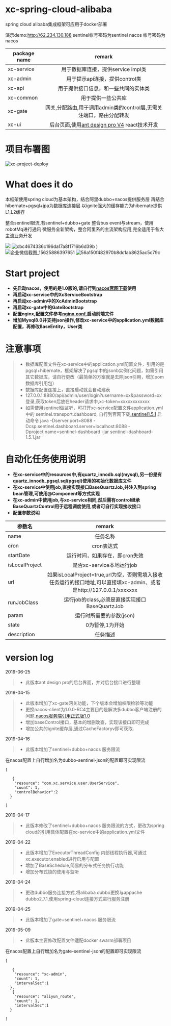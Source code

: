 # xc-spring-cloud-alibaba
spring cloud alibaba集成框架可应用于docker部署

演示demo:<a href="https://yangxingcun.com" target="_blank">http://62.234.130.188</a>
sentinel帐号密码为sentinel
nacos 帐号密码为nacos

| package name | remark |
| ------------ |:-----:|
|xc-service|用于数据库连接，提供service impl类|
|xc-admin|用于提示api连接，提供control类|
|xc-api|用于提供接口信息，和一些共同的实体类|
|xc-common|用于提供一些公共库|
|xc-gate|网关,分配路由,用于调用admin类的control层,无需关注端口，路由分配转发|
|xc-ui|后台页面,使用<a href="https://pro.ant.design/index-cn" target="_blank">ant design pro V4</a> react技术开发|

# 项目布署图
![xc-project-deploy](https://user-images.githubusercontent.com/14237778/57747392-02af5700-7708-11e9-8542-9de2fd9a57ce.png)



# What does it do
本框架使用spring cloud为基本架构，结合阿里dubbo+nacos提供服务层
再结合hibernate+pgsql+jpa为数据库连接层
以ignite强大的缓存能力为hibernate提供L1,L2缓存

整合sentinel限流,有sentinel+dubbo+gate
整合bus event与stream，使用robotMq进行通讯
微服务全新架构，整合阿里系的主流架构应用,完全适用于各大主流业务开发  

![](https://user-images.githubusercontent.com/14237778/60095561-673ae880-9781-11e9-9f05-fb7d04d1a75d.png)
![cbc4674336c196da17a8f1716b6d39b](https://user-images.githubusercontent.com/14237778/60095634-9b160e00-9781-11e9-8d83-c928ca4f6a9e.png)
)
![企业微信截图_15625886397651](https://user-images.githubusercontent.com/14237778/60810018-b0962980-a1be-11e9-93f1-d788ea6bfd04.png)
![56a150f482970b8dc1ab8625ac5c79c](https://user-images.githubusercontent.com/14237778/60096038-930a9e00-9782-11e9-8a60-957a607c6871.png)



# Start project

* **先启动nacos，使用的是1.0版的,请自行到<a href="https://github.com/alibaba/nacos/releases" target="_blank">nacos官网下载</a>使用**
* **再启动xc-service中的XcServiceBootstrap**
* **再启动xc-admin中的XcAdminBootstrap**
* **再启动xc-gate中的GateBootstrap**
* **配置nginx,配置文件参考<a href="https://github.com/xingcun/xc-spring-cloud-alibaba/tree/master/xc-ui/docker/nginx.conf" target="_blank">nginx.conf</a>,启动前端文件**
* **增加Mysql8.0并支持json操作,修改xc-service中的application.yml数据库配置，再修改BaseEntity，User类**

# 注意事项
> * 数据库配置文件在xc-service中的application.yml配置文件，引用的是pgsql+hibernate，框架解决了pgsql中的jsonb实例化问题，如需引用其它数据库，请自行更改（最简单的方案就是去除json引用，增加pom数据库引用包）
> * 数据库配置连接上，直接启动就会自动建表
> * 127.0.0.1:8880/api/admin/user/login?username=xx&password=xx 登录,获取token后放在header请求中,xc-token=xxxxxxxxxxxx
> * 如需使用sentinel做监听，可打开xc-service配置文件application.yml中的 sentinel.transport.dashboard,  自行到官网下载,<a href="https://github.com/alibaba/Sentinel/releases" target="_blank">sentinel1.5.1</a>	启动命令 java -Dserver.port=8088 -Dcsp.sentinel.dashboard.server=localhost:8088 -Dproject.name=sentinel-dashboard -jar sentinel-dashboard-1.5.1.jar

# 自动化任务使用说明
* **在xc-service中的resources中,有quartz_innodb.sql(mysql),另一份是有quartz_innodb_pgsql.sql(pgsql)使用的初始化数据库文件**
* **在xc-service中使用job,直接实现接口BaseQuartzJob,并注入到spring bean管理,可使用@Component等方式实现**
* **在xc-admin中使用job,与xc-service相同,然后需有control继承BaseQuartzControl用于远程调度使用,或者可自行实现接收接口**
* **配置参数说明**

| 参数名 | remark |
| ------------ |:-----:|
| name |任务名称|
| cron |cron表达式|
| startDate |运行时间，如果存在，即cron失效|
| isLocalProject |是否xc-service本地运行job|
| url |如果isLocalProject=true,url为空，否则需填入接收任务运行的接口地址,可以直接填xc-admin、或者是http://127.0.0.1/xxxxxxx|
| runJobClass |运行job的class,必须是直接实现接口BaseQuartzJob|
|param|运行时所需要的参数(json)|
|state|0为暂停,1为开始|
|description|任务描述|


# version log
2019-06-25 
> *  此版本ant design pro的后台界面，并对后台接口进行整理


2019-04-15 
> *  此版本增加了xc-gate网关功能，下个版本会增加权限检验等功能
> * 更换nacos-client为1.0.0-RC4主要目的是解决多dubbo客户端注册的问题,<a href="https://github.com/alibaba/nacos/releases" target="_blank">nacos服务端引用正式版1.0</a>	
> *  增加baseControl接口，基本的增删改查，实现该接口即可完成
> *  增加公共的ignite缓存层,通过CacheFactoryv即可获取.

2019-04-16
> *  此版本增加了sentinel+dubbo+nacos 服务限流

在nacos配置上自行增加名为dubbo-sentinel-json的配置即可实现限流
```
[

   {
    "resource": "com.xc.service.user.UserService",
    "count": 1,
    "controlBehavior":2
  }
  
]
```

2019-04-17
> *  此版本修改了sentinel+dubbo+nacos 服务限流的方式，更改为spring cloud的引用具体配置在xc-service中的application.yml文件


2019-04-22
> *  此版本增加了ExecutorThreadConfig 内部线程执行器,可通过xc.executor.enabled进行启用与配置
> *  增加了BaseSchedule,简易的分布式任务执行功能
> *  增加分布式锁的使用与监听

2019-04-24
> *  更改dubbo服务连接方式,将alibaba dubbo更换与appache dubbo2.7.1,使用spring-cloud连接方式进行服务注册


2019-04-25
> *  此版本增加了gate+sentinel+nacos 服务限流


2019-05-09
> *  此版本主要修改配置文件适配docker swarm部署项目



在nacos配置上自行增加名为gate-sentinel-json的配置即可实现限流
```
[

   {
    "resource": "xc-admin",
    "count": 1,
    "intervalSec":1
  },
   {
    "resource": "aliyun_route",
    "count": 1,
    "intervalSec":1
  }
  
]
```
